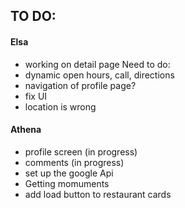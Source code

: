
## TO DO: 

#### Elsa
- working on detail page
 Need to do:
 - dynamic open hours, call, directions
 - navigation of profile page?
 - fix UI
 - location is wrong
 


#### Athena
- profile screen (in progress)
- comments (in progress)
- set up the google Api
- Getting momuments
- add load button to restaurant cards
